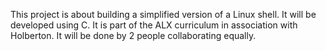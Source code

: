 This project is about building a simplified version of a Linux shell. It will be developed using C. It is part of the ALX curriculum in association with Holberton. It will be done by 2 people collaborating equally.
